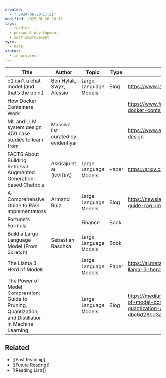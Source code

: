 ```yaml
---
created:
  - " 2024-06-20 17:21"
modified: 2025-01-26 20:16
tags:
  - reading
  - personal-development
  - self-improvement
type:
  - note
status:
  - in-progress
---
```

| Title                                                                                                | Author                              | Topic                 | Type  | Link(s)                                                                                                                                 |
| ---------------------------------------------------------------------------------------------------- | ----------------------------------- | --------------------- | ----- | --------------------------------------------------------------------------------------------------------------------------------------- |
| o1 isn’t a chat model (and that’s the point)                                                         | Ben Hylak, Swyx, Alessio            | Large Language Models | Blog  | https://www.latent.space/p/o1-skill-issue                                                                                               |
| How Docker Containers Work                                                                           |                                     |                       |       | https://www.freecodecamp.org/news/how-docker-containers-work/                                                                           |
| ML and LLM system design: 450 case studies to learn from                                             | Massive list curated by evidentlyai |                       |       | https://www.evidentlyai.com/ml-system-design                                                                                            |
| FACTS About Building Retrieval Augmented Generation-based Chatbots                                   | Akkiraju et al (NVIDIA)             | Large Language Models | Paper | https://arxiv.org/abs/2407.07858                                                                                                        |
| A Comprehensive Guide to RAG Implementations                                                         | Armand Ruiz                         | Large Language Models | Blog  | https://newsletter.armand.so/p/comprehensive-guide-rag-implementations                                                                  |
| Fortune's Formula                                                                                    |                                     | Finance               | Book  |                                                                                                                                         |
| Build a Large Language Model (From Scratch)                                                          | Sebastian Raschka                   | Large Language Models | Book  |                                                                                                                                         |
| The Llama 3 Herd of Models                                                                           |                                     | Large Language Models | Paper | <https://ai.meta.com/research/publications/the-llama-3-herd-of-models/>                                                                 |
| The Power of Model Compression: Guide to Pruning, Quantization, and Distillation in Machine Learning |                                     | Large Language Models | Blog  | <https://medium.com/@thisisrishi/the-power-of-model-compression-guide-to-pruning-quantization-and-distillation-in-machine-dbc6d28bd3a3> |

## Related 
* [[Past Reading]]
* [[Future Reading]]
* [[Reading Lists]]